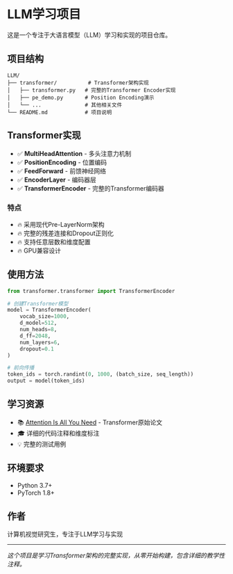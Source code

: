 # LLM学习项目

这是一个专注于大语言模型（LLM）学习和实现的项目仓库。

## 项目结构

```
LLM/
├── transformer/          # Transformer架构实现
│   ├── transformer.py   # 完整的Transformer Encoder实现
│   ├── pe_demo.py       # Position Encoding演示
│   └── ...              # 其他相关文件
└── README.md            # 项目说明
```

## Transformer实现

- ✅ **MultiHeadAttention** - 多头注意力机制
- ✅ **PositionEncoding** - 位置编码
- ✅ **FeedForward** - 前馈神经网络
- ✅ **EncoderLayer** - 编码器层
- ✅ **TransformerEncoder** - 完整的Transformer编码器

### 特点

- 🔥 采用现代Pre-LayerNorm架构
- 🔥 完整的残差连接和Dropout正则化
- 🔥 支持任意层数和维度配置
- 🔥 GPU兼容设计

## 使用方法

```python
from transformer.transformer import TransformerEncoder

# 创建Transformer模型
model = TransformerEncoder(
    vocab_size=1000,
    d_model=512,
    num_heads=8,
    d_ff=2048,
    num_layers=6,
    dropout=0.1
)

# 前向传播
token_ids = torch.randint(0, 1000, (batch_size, seq_length))
output = model(token_ids)
```

## 学习资源

- 📚 [Attention Is All You Need](https://arxiv.org/abs/1706.03762) - Transformer原始论文
- 🎓 详细的代码注释和维度标注
- 💡 完整的测试用例

## 环境要求

- Python 3.7+
- PyTorch 1.8+

## 作者

计算机视觉研究生，专注于LLM学习与实现

---

*这个项目是学习Transformer架构的完整实现，从零开始构建，包含详细的教学性注释。* 